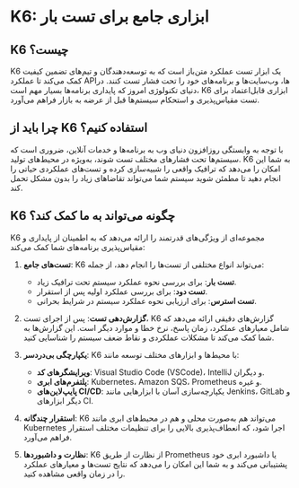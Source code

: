 # K6: ابزاری جامع برای تست بار

## K6 چیست؟

K6 یک ابزار تست عملکرد متن‌باز است که به توسعه‌دهندگان و تیم‌های تضمین کیفیت کمک می‌کند تا عملکرد APIها، وب‌سایت‌ها و برنامه‌های خود را تحت فشار تست کنند. در دنیای تکنولوژی امروز که پایداری برنامه‌ها بسیار مهم است، K6 ابزاری قابل‌اعتماد برای تست مقیاس‌پذیری و استحکام سیستم‌ها قبل از عرضه به بازار فراهم می‌آورد.

## چرا باید از K6 استفاده کنیم؟

با توجه به وابستگی روزافزون دنیای وب به برنامه‌ها و خدمات آنلاین، ضروری است که سیستم‌ها تحت فشارهای مختلف تست شوند، به‌ویژه در محیط‌های تولید. K6 به شما این امکان را می‌دهد که ترافیک واقعی را شبیه‌سازی کرده و تست‌های عملکردی حیاتی را انجام دهید تا مطمئن شوید سیستم شما می‌تواند تقاضاهای زیاد را بدون مشکل تحمل کند.

## K6 چگونه می‌تواند به ما کمک کند؟

K6 مجموعه‌ای از ویژگی‌های قدرتمند را ارائه می‌دهد که به اطمینان از پایداری و مقیاس‌پذیری برنامه‌های شما کمک می‌کند:

1. **تست‌های جامع**: K6 می‌تواند انواع مختلفی از تست‌ها را انجام دهد، از جمله:
   - **تست بار**: برای بررسی نحوه عملکرد سیستم تحت ترافیک زیاد.
   - **تست دود**: برای بررسی عملکرد اولیه پس از استقرار.
   - **تست استرس**: برای ارزیابی نحوه عملکرد سیستم در شرایط بحرانی.

2. **گزارش‌دهی تست**: پس از اجرای تست، K6 گزارش‌های دقیقی ارائه می‌دهد که شامل معیارهای عملکرد، زمان پاسخ، نرخ خطا و موارد دیگر است. این گزارش‌ها به شما کمک می‌کند تا مشکلات عملکردی و نقاط ضعف سیستم را شناسایی کنید.

3. **یکپارچگی بی‌دردسر**: K6 با محیط‌ها و ابزارهای مختلف توسعه مانند:
   - **ویرایشگرهای کد**: Visual Studio Code (VSCode)، IntelliJ و دیگران.
   - **پلتفرم‌های ابری**: Kubernetes، Amazon SQS، Prometheus و غیره.
   - **پایپ‌لاین‌های CI/CD**: یکپارچه‌سازی آسان با ابزارهایی مانند Jenkins، GitLab و دیگر ابزارهای CI.

4. **استقرار چندگانه**: K6 می‌تواند هم به‌صورت محلی و هم در محیط‌های ابری مانند Kubernetes اجرا شود، که انعطاف‌پذیری بالایی را برای تنظیمات مختلف استقرار فراهم می‌آورد.

5. **نظارت و داشبوردها**: K6 از نظارت از طریق Prometheus یا داشبورد ابری خود پشتیبانی می‌کند و به شما این امکان را می‌دهد که نتایج تست‌ها و معیارهای عملکرد را در زمان واقعی مشاهده کنید.
